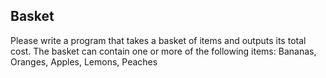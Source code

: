 ## Basket

Please write a program that takes a basket of items and outputs its total cost.
The basket can contain one or more of the following items: Bananas, Oranges, Apples, Lemons, Peaches
